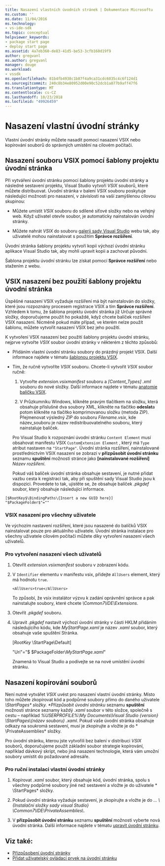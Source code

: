 ```yaml
---
title: Nasazení vlastních úvodních stránek | Dokumentace Microsoftu
ms.custom: ''
ms.date: 11/04/2016
ms.technology:
- vs-ide-sdk
ms.topic: conceptual
helpviewer_keywords:
- package start page
- deploy start page
ms.assetid: 4a7eb360-de83-41d5-be53-3cfb160d19f9
author: gregvanl
ms.author: gregvanl
manager: douge
ms.workload:
- vssdk
ms.openlocfilehash: 81b4fb4938c1b87f4a9ca31cdc6035c4c6f124d1
ms.sourcegitcommit: 240c8b34e80952d00e90c52dcb1a077b9aff47f6
ms.translationtype: MT
ms.contentlocale: cs-CZ
ms.lasthandoff: 10/23/2018
ms.locfileid: "49926459"
---
```

# <a name="deploy-custom-start-pages"></a>Nasazení vlastní úvodní stránky

Vlastní úvodní stránky můžete nasadit pomocí nasazení VSIX nebo kopírování souborů do správných umístění na cílovém počítači.

## <a name="vsix-deployment-by-using-the-start-page-project-template"></a>Nasazení souboru VSIX pomocí šablony projektu úvodní stránka

Při vytváření úvodní stránku pomocí šablony projektu úvodní stránky a následné sestavení projektu, Visual Studio vytvoří *VSIX* souborů, které můžete distribuovat. Úvodní stránka v balení *VSIX* souboru poskytuje následující možnosti pro nasazení, v závislosti na vaší zamýšlenou cílovou skupinou:

-   Můžete umístit *VSIX* souboru do sdílené síťové složky nebo na veřejný web. Když uživatel otevře soubor, je automaticky nainstalován úvodní stránky.

-   Můžete nahrát *VSIX* do souboru [galerii sady Visual Studio](http://go.microsoft.com/fwlink/?LinkID=123847) webu tak, aby uživatelé mohou nainstalovat s použitím **Správce rozšíření**.

Úvodní stránka šablony projektu vytvoří kopii výchozí úvodní stránku aplikace Visual Studio tak, aby mohli upravit kopii a zachovat původní.

Šablona projektu úvodní stránku lze získat pomocí **Správce rozšíření** nebo stažením z webu.

## <a name="vsix-deployment-without-using-the-start-page-project-template"></a>VSIX nasazení bez použití šablony projektu úvodní stránka
 Úspěšné nasazení VSIX vyžaduje rozšíření má být nainstalován do složky, které jsou rozpoznány procesem registrace VSIX a tím **Správce rozšíření**. Vzhledem k tomu, že šablona projektu úvodní stránka již Určuje správné složky, doporučujeme použít ho pokaždé, když chcete balíček rozšíření VSIX nasazení. Nicméně pokud máte případ, ve kterém nelze použít šablonu, můžete vytvořit nasazení VSIX bez jeho použití.

 K vytvoření VSIX nasazení bez použití šablony projektu úvodní stránku, nejprve vytvořte *VSIX* soubor úvodní stránky v některém z těchto způsobů:

- Přidáním vlastní úvodní stránku soubory do prázdný projekt VSIX. Další informace najdete v tématu [šablonou projektu VSIX](../extensibility/vsix-project-template.md).

- Tím, že ručně vytvoříte *VSIX* souboru. Chcete-li vytvořit *VSIX* soubor ručně:

  1.  Vytvořte *extension.vsixmanifest* souboru a *[Content_Types] .xml* souboru do nové složky. Další informace najdete v tématu [anatomie balíčku VSIX](../extensibility/anatomy-of-a-vsix-package.md).

  2.  V Průzkumníku Windows, klikněte pravým tlačítkem na složku, která obsahuje příslušné dva soubory XML, klikněte na tlačítko **odeslat**a potom klikněte na tlačítko komprimovanou složku (metoda ZIP). Přejmenovat výsledný *ZIP* do souboru *Filename.vsix*, kde název_souboru je název redistribuovatelného souboru, který nainstaluje balíček.

  Pro Visual Studio k rozpoznání úvodní stránku `Content Element` musí obsahovat manifestu VSIX `CustomExtension Element` , který má `Type` atribut nastaven na `"StartPage"`. Úvodní stránka rozšíření, nainstalované prostřednictvím VSIX nasazení se zobrazí v **přizpůsobit úvodní stránku** seznamu **spuštění** možnosti stránce jako **[nainstalované rozšíření]** *Název rozšíření*.

  Pokud váš balíček úvodní stránka obsahuje sestavení, je nutné přidat vazbu cesta k registraci tak, aby při spuštění sady Visual Studio jsou k dispozici. Provedete to tak, ujistěte se, že obsahuje balíček *.pkgdef* soubor, který obsahuje následující informace.

```
[$RootKey$\BindingPaths\{Insert a new GUID here}]
"$PackageFolder$"=""
```

### <a name="vsix-deployment-for-all-users"></a>VSIX nasazení pro všechny uživatele
 Ve výchozím nastavení rozšíření, které jsou nasazené do balíčků VSIX nainstalovat pouze pro aktuálního uživatele. Úvodní stránka instalace pro všechny uživatele cílovém počítači můžete díky vytvoření nasazení všech uživatelů.

### <a name="to-create-an-all-users-deployment"></a>Pro vytvoření nasazení všech uživatelů

1.  Otevřít *extension.vsixmanifest* souboru v zobrazení kódu.

2.  V `Identifier` elementu v manifestu vsix, přidejte `AllUsers` element, který má hodnotu `true`.

    ```
    <AllUsers>true</AllUsers>
    ```

     To způsobí, že vsix instalátor výzvu k zadání oprávnění správce a pak nainstalujte soubory, které chcete *\Common7\IDE\Extensions*.

3.  Otevřít *.pkgdef* souboru.

4.  Upravit *.pkgdef* nastavit výchozí úvodní stránky v části HKLM přidáním následujícího kódu, kde *MyStartPage.xaml* je název *.xaml* soubor, který obsahuje vaše spuštění Stránka.

     [$RootKey$ \StartPage\Default]

     "Uri"="$ $PackageFolder\\*MyStartPage.xaml*"

     Znamená to Visual Studio a podívejte se na nové umístění úvodní stránku.

## <a name="file-copy-deployment"></a>Nasazení kopírování souborů
 Není nutné vytvářet *VSIX* uvést pro nasazení vlastní úvodní stránky. Místo toho můžete zkopírovat kód a podpůrné soubory přímo do daného uživatele <em>\StartPages\* složky. **Přizpůsobit úvodní stránku</em>*  seznamu **spuštění** možnosti stránce seznamy každý *.xaml* soubor v této složce, společně s cestu – například *%USERPROFILE%\My Documents\Visual Studio {version} \StartPages\\{název souboru} .xaml*. Pokud vaše úvodní stránka obsahuje odkazy na soukromá sestavení, musí je zkopírujte a vložte je do * \PrivateAssemblies\* složky.

 Pro úvodní stránku, kterou jste vytvořili bez balení v distribuci *VSIX* souborů, doporučujeme použít základní soubor strategie kopírování, například dávkový skript, nebo jiná nasazení technologie, která vám umožní soubory umístit do požadované adresáře.

### <a name="to-manually-install-a-custom-start-page"></a>Pro ruční instalaci vlastní úvodní stránky

1.  Kopírovat *.xaml* soubor, který obsahuje kód, úvodní stránka, spolu s všechny podpůrné soubory jiné než sestavení a vložte je do uživatele * \StartPages\* složky.

2.  Pokud úvodní stránka vyžaduje sestavení, je zkopírujte a vložte je do *... \\{Instalační složky sady visual Studio} \Common7\IDE\PrivateAssemblies\\*.

3.  V **přizpůsobit úvodní stránku** seznamu **spuštění** možnosti vyberte nová úvodní stránka. Další informace najdete v tématu [upravit úvodní stránku](../ide/customizing-the-start-page-for-visual-studio.md).

## <a name="see-also"></a>Viz také:

- [Přizpůsobení úvodní stránky](../ide/customizing-the-start-page-for-visual-studio.md)
- [Přidat uživatelský ovládací prvek na úvodní stránku](../extensibility/adding-user-control-to-the-start-page.md)